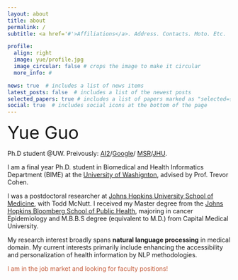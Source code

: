 ```yaml
---
layout: about
title: about
permalink: /
subtitle: <a href='#'>Affiliations</a>. Address. Contacts. Moto. Etc.

profile:
  align: right
  image: yue/profile.jpg
  image_circular: false # crops the image to make it circular
  more_info: #

news: true  # includes a list of news items
latest_posts: false  # includes a list of the newest posts
selected_papers: true # includes a list of papers marked as "selected={true}"
social: true  # includes social icons at the bottom of the page
---
```

<span style="font-size: 40px;">Yue Guo</span>

Ph.D student @UW. Preivously: [AI2](https://www.semanticscholar.org)/[Google](https://research.youtube/)/ [MSR](https://www.microsoft.com/en-us/research/project/empowermd/)/[JHU]((https://www.hopkinsmedicine.org/radiology)).

I am a final year Ph.D. student in Biomedical and Health Informatics Department (BIME) at the [University of Washignton](https://bime.uw.edu), advised by Prof. Trevor Cohen. 

I was a postdoctoral researcher at [Johns Hopkins University School of Medicine](https://www.hopkinsmedicine.org/radiology), with Todd McNutt. I received my Master degree from the [Johns Hopkins Bloomberg School of Public Health](https://publichealth.jhu.edu), majoring in cancer Epidemiology and M.B.B.S degree (equivalent to M.D.) from Capital Medical University.

My research interest broadly spans **natural language processing** in medical domain. My current interests primarily include enhancing the accessibility and personalization of health information by NLP methodologies.

<span style="color: #C65D3C;"> I am in the job market and looking for faculty positions!</span>

